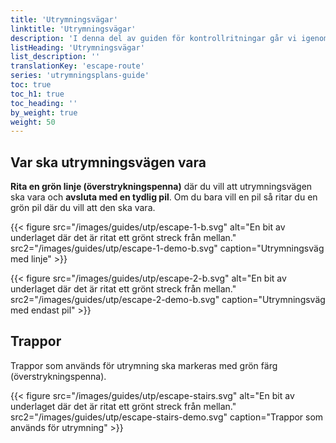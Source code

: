 ```yaml
---
title: 'Utrymningsvägar'
linktitle: 'Utrymningsvägar'
description: 'I denna del av guiden för kontrollritningar går vi igenom hur du ska markera ut utrymningsvägar'
listHeading: 'Utrymningsvägar'
list_description: ''
translationKey: 'escape-route'
series: 'utrymningsplans-guide'
toc: true
toc_h1: true
toc_heading: ''
by_weight: true
weight: 50
---
```


## Var ska utrymningsvägen vara

**Rita en grön linje (överstrykningspenna)** där du vill att utrymningsvägen ska vara och **avsluta med en tydlig pil**. Om du bara vill en pil så ritar du en grön pil där du vill att den ska vara.

{{< figure src="/images/guides/utp/escape-1-b.svg" alt="En bit av underlaget där det är ritat ett grönt streck från mellan." src2="/images/guides/utp/escape-1-demo-b.svg" caption="Utrymningsväg med linje" >}}

{{< figure src="/images/guides/utp/escape-2-b.svg" alt="En bit av underlaget där det är ritat ett grönt streck från mellan." src2="/images/guides/utp/escape-2-demo-b.svg" caption="Utrymningsväg med endast pil" >}}

## Trappor

Trappor som används för utrymning ska markeras med grön färg (överstrykningspenna).

{{< figure src="/images/guides/utp/escape-stairs.svg" alt="En bit av underlaget där det är ritat ett grönt streck från mellan." src2="/images/guides/utp/escape-stairs-demo.svg" caption="Trappor som används för utrymning" >}}